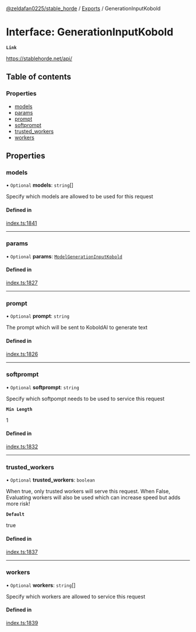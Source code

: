 [@zeldafan0225/stable_horde](../README.md) / [Exports](../modules.md) / GenerationInputKobold

# Interface: GenerationInputKobold

**`Link`**

https://stablehorde.net/api/

## Table of contents

### Properties

- [models](GenerationInputKobold.md#models)
- [params](GenerationInputKobold.md#params)
- [prompt](GenerationInputKobold.md#prompt)
- [softprompt](GenerationInputKobold.md#softprompt)
- [trusted\_workers](GenerationInputKobold.md#trusted_workers)
- [workers](GenerationInputKobold.md#workers)

## Properties

### models

• `Optional` **models**: `string`[]

Specify which models are allowed to be used for this request

#### Defined in

[index.ts:1841](https://github.com/ZeldaFan0225/stable_horde/blob/ca96654/index.ts#L1841)

___

### params

• `Optional` **params**: [`ModelGenerationInputKobold`](ModelGenerationInputKobold.md)

#### Defined in

[index.ts:1827](https://github.com/ZeldaFan0225/stable_horde/blob/ca96654/index.ts#L1827)

___

### prompt

• `Optional` **prompt**: `string`

The prompt which will be sent to KoboldAI to generate text

#### Defined in

[index.ts:1826](https://github.com/ZeldaFan0225/stable_horde/blob/ca96654/index.ts#L1826)

___

### softprompt

• `Optional` **softprompt**: `string`

Specify which softpompt needs to be used to service this request

**`Min Length`**

1

#### Defined in

[index.ts:1832](https://github.com/ZeldaFan0225/stable_horde/blob/ca96654/index.ts#L1832)

___

### trusted\_workers

• `Optional` **trusted\_workers**: `boolean`

When true, only trusted workers will serve this request. When False, Evaluating workers will also be used which can increase speed but adds more risk!

**`Default`**

true

#### Defined in

[index.ts:1837](https://github.com/ZeldaFan0225/stable_horde/blob/ca96654/index.ts#L1837)

___

### workers

• `Optional` **workers**: `string`[]

Specify which workers are allowed to service this request

#### Defined in

[index.ts:1839](https://github.com/ZeldaFan0225/stable_horde/blob/ca96654/index.ts#L1839)
